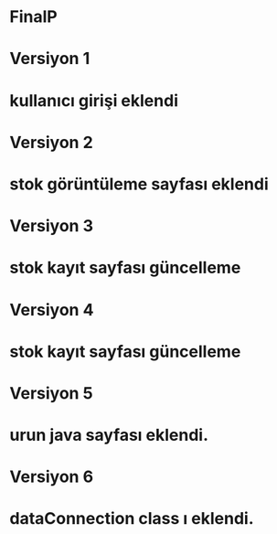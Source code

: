 # FinalP

# Versiyon 1
# kullanıcı girişi eklendi
# Versiyon 2
# stok görüntüleme sayfası eklendi
# Versiyon 3
# stok kayıt sayfası güncelleme
# Versiyon 4
# stok kayıt sayfası güncelleme 
# Versiyon 5
# urun java sayfası eklendi.
# Versiyon 6
# dataConnection class ı eklendi.